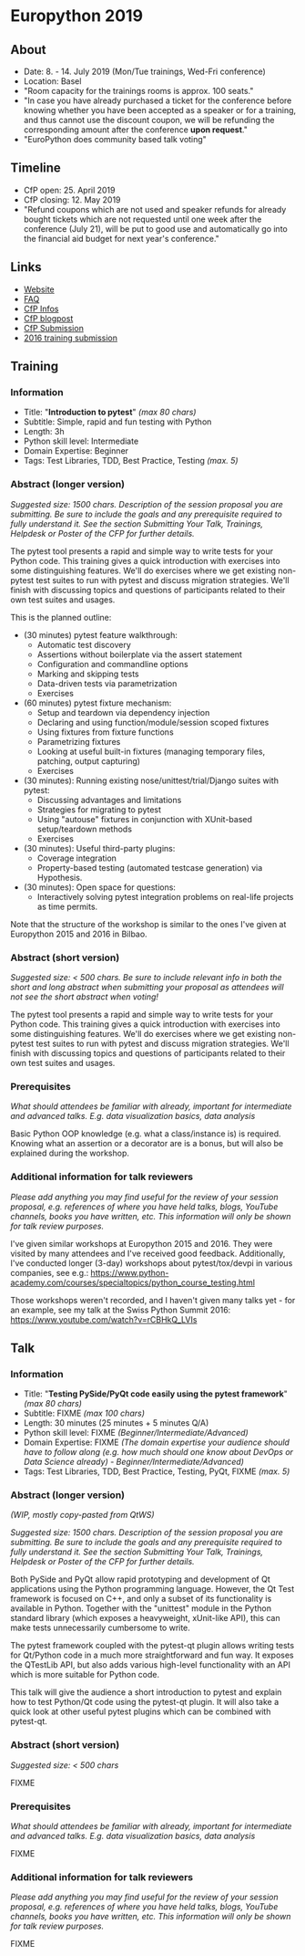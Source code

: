 # Europython 2019

## About

- Date: 8. - 14. July 2019 (Mon/Tue trainings, Wed-Fri conference)
- Location: Basel
- "Room capacity for the trainings rooms is approx. 100 seats."
- "In case you have already purchased a ticket for the conference before knowing whether you have been accepted as a speaker or for a training, and thus cannot use the discount coupon, we will be refunding the corresponding amount after the conference **upon request**."
- "EuroPython does community based talk voting"

## Timeline

- CfP open: 25. April 2019
- CfP closing: 12. May 2019
- "Refund coupons which are not used and speaker refunds for already bought tickets which are not requested until one week after the conference (July 21), will be put to good use and automatically go into the financial aid budget for next year's conference."

## Links

- [Website](https://ep2019.europython.eu/)
- [FAQ](https://ep2019.europython.eu/faq)
- [CfP Infos](https://ep2019.europython.eu/events/call-for-proposals/)
- [CfP blogpost](https://www.europython-society.org/post/184430536360/europython-2019-call-for-proposals)
- [CfP Submission](https://ep2019.europython.eu/cfp/submit-proposal/)
- [2016 training submission](https://ep2016.europython.eu/conference/talks/pytest-simple-rapid-and-fun-testing-with-python-1)

## Training
### Information

- Title: "**Introduction to pytest**" *(max 80 chars)*
- Subtitle: Simple, rapid and fun testing with Python
- Length: 3h
- Python skill level: Intermediate
- Domain Expertise: Beginner
- Tags: Test Libraries, TDD, Best Practice, Testing *(max. 5)*

### Abstract (longer version)

*Suggested size: 1500 chars. Description of the session proposal you are
submitting. Be sure to include the goals and any prerequisite required to fully
understand it. See the section Submitting Your Talk, Trainings, Helpdesk or
Poster of the CFP for further details.*

The pytest tool presents a rapid and simple way to write tests for your Python
code. This training gives a quick introduction with exercises into some
distinguishing features. We'll do exercises where we get existing non-pytest
test suites to run with pytest and discuss migration strategies. We'll finish
with discussing topics and questions of participants related to their own test
suites and usages.

This is the planned outline:

- (30 minutes) pytest feature walkthrough:
  * Automatic test discovery
  * Assertions without boilerplate via the assert statement
  * Configuration and commandline options
  * Marking and skipping tests
  * Data-driven tests via parametrization
  * Exercises
- (60 minutes) pytest fixture mechanism:
  * Setup and teardown via dependency injection
  * Declaring and using function/module/session scoped fixtures
  * Using fixtures from fixture functions
  * Parametrizing fixtures
  * Looking at useful built-in fixtures (managing temporary files, patching, output capturing)
  * Exercises
- (30 minutes): Running existing nose/unittest/trial/Django suites with pytest:
  * Discussing advantages and limitations
  * Strategies for migrating to pytest
  * Using "autouse" fixtures in conjunction with XUnit-based setup/teardown methods
  * Exercises
- (30 minutes): Useful third-party plugins:
  * Coverage integration
  * Property-based testing (automated testcase generation) via Hypothesis.
- (30 minutes): Open space for questions:
  * Interactively solving pytest integration problems on real-life projects as time permits.
  
Note that the structure of the workshop is similar to the ones I've given at
Europython 2015 and 2016 in Bilbao.

### Abstract (short version)

*Suggested size: < 500 chars. Be sure to include relevant info in both the short
and long abstract when submitting your proposal as attendees will not see the
short abstract when voting!*

The pytest tool presents a rapid and simple way to write tests for your Python
code. This training gives a quick introduction with exercises into some
distinguishing features. We'll do exercises where we get existing non-pytest
test suites to run with pytest and discuss migration strategies. We'll finish
with discussing topics and questions of participants related to their own test
suites and usages.

### Prerequisites

*What should attendees be familiar with already, important for intermediate and
advanced talks. E.g. data visualization basics, data analysis*

Basic Python OOP knowledge (e.g. what a class/instance is) is required. Knowing
what an assertion or a decorator are is a bonus, but will also be explained
during the workshop.

### Additional information for talk reviewers

*Please add anything you may find useful for the review of your session
proposal, e.g. references of where you have held talks, blogs, YouTube channels,
books you have written, etc. This information will only be shown for talk review
purposes.*

I've given similar workshops at Europython 2015 and 2016. They were visited by
many attendees and I've received good feedback. Additionally, I've conducted
longer (3-day) workshops about pytest/tox/devpi in various companies, see e.g.:
https://www.python-academy.com/courses/specialtopics/python_course_testing.html

Those workshops weren't recorded, and I haven't given many talks yet - for an
example, see my talk at the Swiss Python Summit 2016:
https://www.youtube.com/watch?v=rCBHkQ_LVIs

## Talk
### Information

- Title: "**Testing PySide/PyQt code easily using the pytest framework**" *(max 80 chars)*
- Subtitle: FIXME *(max 100 chars)*
- Length: 30 minutes (25 minutes + 5 minutes Q/A)
- Python skill level: FIXME *(Beginner/Intermediate/Advanced)*
- Domain Expertise: FIXME *(The domain expertise your audience should have to follow along (e.g. how much should one know about DevOps or Data Science already) - Beginner/Intermediate/Advanced)*
- Tags: Test Libraries, TDD, Best Practice, Testing, PyQt, FIXME *(max. 5)*

### Abstract (longer version)

*(WIP, mostly copy-pasted from QtWS)*

*Suggested size: 1500 chars. Description of the session proposal you are submitting. Be sure to include the goals and any prerequisite required to fully understand it. See the section Submitting Your Talk, Trainings, Helpdesk or Poster of the CFP for further details.*

Both PySide and PyQt allow rapid prototyping and development of Qt applications
using the Python programming language. However, the Qt Test framework is focused
on C++, and only a subset of its functionality is available in Python.
Together with the "unittest" module in the Python standard library (which exposes
a heavyweight, xUnit-like API), this can make tests unnecessarily cumbersome to
write.

The pytest framework coupled with the pytest-qt plugin allows writing tests for
Qt/Python code in a much more straightforward and fun way. It exposes the
QTestLib API, but also adds various high-level functionality with an API which
is more suitable for Python code.

This talk will give the audience a short introduction to pytest and explain how
to test Python/Qt code using the pytest-qt plugin. It will also take a quick
look at other useful pytest plugins which can be combined with pytest-qt.

### Abstract (short version)

*Suggested size: < 500 chars*

FIXME

### Prerequisites

*What should attendees be familiar with already, important for intermediate and advanced talks. E.g. data visualization basics, data analysis*

FIXME

### Additional information for talk reviewers

*Please add anything you may find useful for the review of your session proposal, e.g. references of where you have held talks, blogs, YouTube channels, books you have written, etc. This information will only be shown for talk review purposes.*

FIXME
